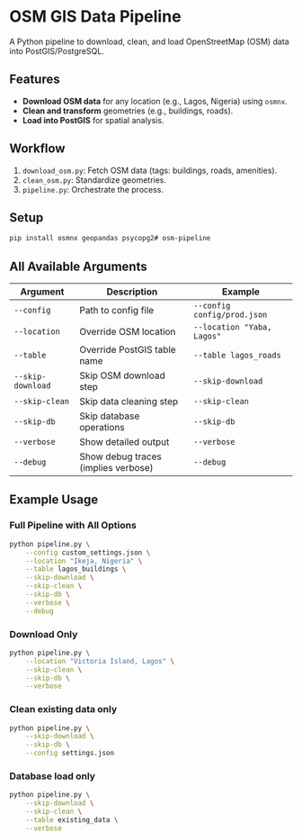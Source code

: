 # OSM GIS Data Pipeline

A Python pipeline to download, clean, and load OpenStreetMap (OSM) data into PostGIS/PostgreSQL.

## Features
- **Download OSM data** for any location (e.g., Lagos, Nigeria) using `osmnx`.
- **Clean and transform** geometries (e.g., buildings, roads).
- **Load into PostGIS** for spatial analysis.

## Workflow
1. `download_osm.py`: Fetch OSM data (tags: buildings, roads, amenities).  
2. `clean_osm.py`: Standardize geometries.  
3. `pipeline.py`: Orchestrate the process.  

## Setup
```bash
pip install osmnx geopandas psycopg2# osm-pipeline
```
## All Available Arguments

| Argument         | Description                              | Example                     |
|------------------|------------------------------------------|-----------------------------|
| `--config`       | Path to config file                      | `--config config/prod.json` |
| `--location`     | Override OSM location                    | `--location "Yaba, Lagos"`  |
| `--table`        | Override PostGIS table name              | `--table lagos_roads`       |
| `--skip-download`| Skip OSM download step                   | `--skip-download`           |
| `--skip-clean`   | Skip data cleaning step                  | `--skip-clean`              |
| `--skip-db`      | Skip database operations                 | `--skip-db`                 |
| `--verbose`      | Show detailed output                     | `--verbose`                 |
| `--debug`        | Show debug traces (implies verbose)      | `--debug`                   |

## Example Usage

### Full Pipeline with All Options
```bash
python pipeline.py \
    --config custom_settings.json \
    --location "Ikeja, Nigeria" \
    --table lagos_buildings \
    --skip-download \
    --skip-clean \
    --skip-db \
    --verbose \
    --debug
```

### Download Only
```bash
python pipeline.py \
    --location "Victoria Island, Lagos" \
    --skip-clean \
    --skip-db \
    --verbose
```

### Clean existing data only
```bash
python pipeline.py \
    --skip-download \
    --skip-db \
    --config settings.json
```

### Database load only
```bash
python pipeline.py \
    --skip-download \
    --skip-clean \
    --table existing_data \
    --verbose
```
